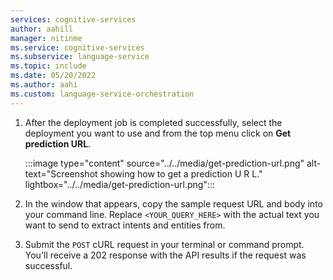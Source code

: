 ```yaml
---
services: cognitive-services
author: aahill
manager: nitinme
ms.service: cognitive-services
ms.subservice: language-service
ms.topic: include
ms.date: 05/20/2022
ms.author: aahi
ms.custom: language-service-orchestration 
---
```




1. After the deployment job is completed successfully, select the deployment you want to use and from the top menu click on **Get prediction URL**.

    :::image type="content" source="../../media/get-prediction-url.png" alt-text="Screenshot showing how to get a prediction U R L." lightbox="../../media/get-prediction-url.png":::

2. In the window that appears, copy the sample request URL and body into your command line. Replace `<YOUR_QUERY_HERE>` with the actual text you want to send to extract intents and entities from.

4. Submit the `POST` cURL request in your terminal or command prompt. You'll receive a 202 response with the API results if the request was successful.
